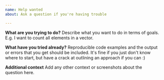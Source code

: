 ```yaml
---
name: Help wanted
about: Ask a question if you're having trouble

---
```


**What are you trying to do?**
Describe what you want to do in terms of goals.
E.g. I want to count all elements in a vector.

**What have you tried already?**
Reproducible code examples and the output or errors that you get should be included.
It's fine if you just don't know where to start, but have a crack at outlining an approach if you can :)

**Additional context**
Add any other context or screenshots about the question here.
